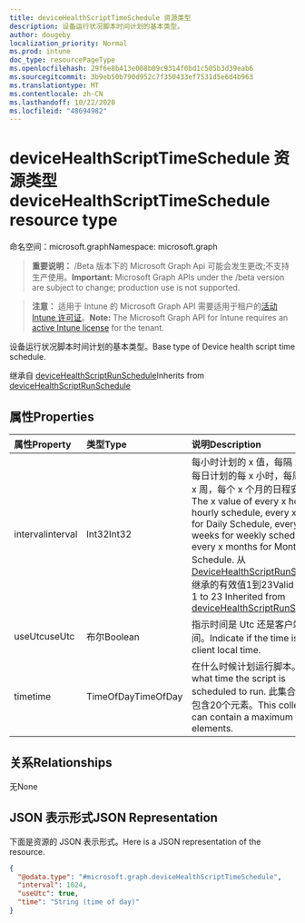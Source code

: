 ```yaml
---
title: deviceHealthScriptTimeSchedule 资源类型
description: 设备运行状况脚本时间计划的基本类型。
author: dougeby
localization_priority: Normal
ms.prod: intune
doc_type: resourcePageType
ms.openlocfilehash: 29f6e8b413e008b09c9314f0bd1c505b3d39eab6
ms.sourcegitcommit: 3b9eb50b790d952c7f350433ef7531d5e6d4b963
ms.translationtype: MT
ms.contentlocale: zh-CN
ms.lasthandoff: 10/22/2020
ms.locfileid: "48694982"
---
```

# <a name="devicehealthscripttimeschedule-resource-type"></a><span data-ttu-id="e6bf4-103">deviceHealthScriptTimeSchedule 资源类型</span><span class="sxs-lookup"><span data-stu-id="e6bf4-103">deviceHealthScriptTimeSchedule resource type</span></span>

<span data-ttu-id="e6bf4-104">命名空间：microsoft.graph</span><span class="sxs-lookup"><span data-stu-id="e6bf4-104">Namespace: microsoft.graph</span></span>

> <span data-ttu-id="e6bf4-105">**重要说明：** /Beta 版本下的 Microsoft Graph Api 可能会发生更改;不支持生产使用。</span><span class="sxs-lookup"><span data-stu-id="e6bf4-105">**Important:** Microsoft Graph APIs under the /beta version are subject to change; production use is not supported.</span></span>

> <span data-ttu-id="e6bf4-106">**注意：** 适用于 Intune 的 Microsoft Graph API 需要适用于租户的[活动 Intune 许可证](https://go.microsoft.com/fwlink/?linkid=839381)。</span><span class="sxs-lookup"><span data-stu-id="e6bf4-106">**Note:** The Microsoft Graph API for Intune requires an [active Intune license](https://go.microsoft.com/fwlink/?linkid=839381) for the tenant.</span></span>

<span data-ttu-id="e6bf4-107">设备运行状况脚本时间计划的基本类型。</span><span class="sxs-lookup"><span data-stu-id="e6bf4-107">Base type of Device health script time schedule.</span></span>


<span data-ttu-id="e6bf4-108">继承自 [deviceHealthScriptRunSchedule](../resources/intune-devices-devicehealthscriptrunschedule.md)</span><span class="sxs-lookup"><span data-stu-id="e6bf4-108">Inherits from [deviceHealthScriptRunSchedule](../resources/intune-devices-devicehealthscriptrunschedule.md)</span></span>

## <a name="properties"></a><span data-ttu-id="e6bf4-109">属性</span><span class="sxs-lookup"><span data-stu-id="e6bf4-109">Properties</span></span>
|<span data-ttu-id="e6bf4-110">属性</span><span class="sxs-lookup"><span data-stu-id="e6bf4-110">Property</span></span>|<span data-ttu-id="e6bf4-111">类型</span><span class="sxs-lookup"><span data-stu-id="e6bf4-111">Type</span></span>|<span data-ttu-id="e6bf4-112">说明</span><span class="sxs-lookup"><span data-stu-id="e6bf4-112">Description</span></span>|
|:---|:---|:---|
|<span data-ttu-id="e6bf4-113">interval</span><span class="sxs-lookup"><span data-stu-id="e6bf4-113">interval</span></span>|<span data-ttu-id="e6bf4-114">Int32</span><span class="sxs-lookup"><span data-stu-id="e6bf4-114">Int32</span></span>|<span data-ttu-id="e6bf4-115">每小时计划的 x 值，每隔 x 小时在每日计划的每 x 小时，每周计划的 x 周，每个 x 个月的日程安排。</span><span class="sxs-lookup"><span data-stu-id="e6bf4-115">The x value of every x hours for hourly schedule, every x days for Daily Schedule, every x weeks for weekly schedule, every x months for Monthly Schedule.</span></span> <span data-ttu-id="e6bf4-116">从[DeviceHealthScriptRunSchedule](../resources/intune-devices-devicehealthscriptrunschedule.md)继承的有效值1到23</span><span class="sxs-lookup"><span data-stu-id="e6bf4-116">Valid values 1 to 23 Inherited from [deviceHealthScriptRunSchedule](../resources/intune-devices-devicehealthscriptrunschedule.md)</span></span>|
|<span data-ttu-id="e6bf4-117">useUtc</span><span class="sxs-lookup"><span data-stu-id="e6bf4-117">useUtc</span></span>|<span data-ttu-id="e6bf4-118">布尔</span><span class="sxs-lookup"><span data-stu-id="e6bf4-118">Boolean</span></span>|<span data-ttu-id="e6bf4-119">指示时间是 Utc 还是客户端本地时间。</span><span class="sxs-lookup"><span data-stu-id="e6bf4-119">Indicate if the time is Utc or client local time.</span></span>|
|<span data-ttu-id="e6bf4-120">time</span><span class="sxs-lookup"><span data-stu-id="e6bf4-120">time</span></span>|<span data-ttu-id="e6bf4-121">TimeOfDay</span><span class="sxs-lookup"><span data-stu-id="e6bf4-121">TimeOfDay</span></span>|<span data-ttu-id="e6bf4-122">在什么时候计划运行脚本。</span><span class="sxs-lookup"><span data-stu-id="e6bf4-122">At what time the script is scheduled to run.</span></span> <span data-ttu-id="e6bf4-123">此集合最多可包含20个元素。</span><span class="sxs-lookup"><span data-stu-id="e6bf4-123">This collection can contain a maximum of 20 elements.</span></span>|

## <a name="relationships"></a><span data-ttu-id="e6bf4-124">关系</span><span class="sxs-lookup"><span data-stu-id="e6bf4-124">Relationships</span></span>
<span data-ttu-id="e6bf4-125">无</span><span class="sxs-lookup"><span data-stu-id="e6bf4-125">None</span></span>

## <a name="json-representation"></a><span data-ttu-id="e6bf4-126">JSON 表示形式</span><span class="sxs-lookup"><span data-stu-id="e6bf4-126">JSON Representation</span></span>
<span data-ttu-id="e6bf4-127">下面是资源的 JSON 表示形式。</span><span class="sxs-lookup"><span data-stu-id="e6bf4-127">Here is a JSON representation of the resource.</span></span>
<!-- {
  "blockType": "resource",
  "@odata.type": "microsoft.graph.deviceHealthScriptTimeSchedule"
}
-->
``` json
{
  "@odata.type": "#microsoft.graph.deviceHealthScriptTimeSchedule",
  "interval": 1024,
  "useUtc": true,
  "time": "String (time of day)"
}
```





